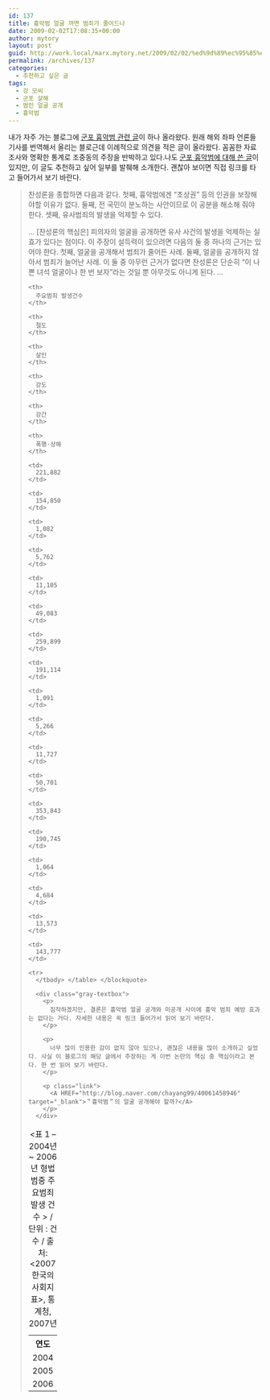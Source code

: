 ```yaml
---
id: 137
title: 흉악범 얼굴 까면 범죄가 줄어드나
date: 2009-02-02T17:08:35+00:00
author: mytory
layout: post
guid: http://work.local/marx.mytory.net/2009/02/02/%ed%9d%89%ec%95%85%eb%b2%94-%ec%96%bc%ea%b5%b4-%ea%b9%8c%eb%a9%b4-%eb%b2%94%ec%a3%84%ea%b0%80-%ec%a4%84%ec%96%b4%eb%93%9c%eb%82%98/
permalink: /archives/137
categories:
  - 추천하고 싶은 글
tags:
  - 강 모씨
  - 군포 살해
  - 범인 얼굴 공개
  - 흉악범
---
```

<div class="gray-textbox">
  <p>
    내가 자주 가는 블로그에 <A HREF="http://blog.naver.com/chayang99/40061458946"  target="_blank" title="＂흉악범＂의 얼굴 공개해야 할까?">군포 흉악범 관련 글</A>이 하나 올라왔다. 원래 해외 좌파 언론들 기사를 번역해서 올리는 블로근데 이례적으로 의견을 적은 글이 올라왔다. 꼼꼼한 자료조사와 명확한 통계로 조중동의 주장을 반박하고 있다.나도 <A href="http://spar2003.tistory.com/73" target="_blank" title="범인 얼굴 공개 ─ 흉악 범죄와 자본주의">군포 흉악범에 대해 쓴 글</A>이 있지만, 이 글도 추천하고 싶어 일부를 발췌해 소개한다. 괜찮아 보이면 직접 링크를 타고 들어가서 보기 바란다.
  </p>
</div>

> 찬성론을 종합하면 다음과 같다. 첫째, 흉악범에겐 “초상권” 등의 인권을 보장해야할 이유가 없다. 둘째, 전 국민이 분노하는 사안이므로 이 공분을 해소해 줘야 한다. 셋째, 유사범죄의 발생을 억제할 수 있다.
> 
> … [찬성론의 핵심은] 피의자의 얼굴을 공개하면 유사 사건의 발생을 억제하는 실효가 있다는 점이다. 이 주장이 설득력이 있으려면 다음의 둘 중 하나의 근거는 있어야 한다. 첫째, 얼굴을 공개해서 범죄가 줄어든 사례. 둘째, 얼굴을 공개하지 않아서 범죄가 늘어난 사례. 이 둘 중 아무런 근거가 없다면 찬성론은 단순히 “이 나쁜 녀석 얼굴이나 한 번 보자”라는 것일 뿐 아무것도 아니게 된다. …
> 
> <table>
>   <caption><표 1 &#8211; 2004년 ~ 2006년 형법범중 주요범죄 발생 건수 > / 단위 : 건수 / 출처: &lt;2007 한국의 사회지표&gt;, 통계청, 2007년</caption> 
>   
>   <tr>
>     <th>
>       연도
>     </th>
>     
>     <th>
>       주요범죄 발생건수
>     </th>
>     
>     <th>
>       절도
>     </th>
>     
>     <th>
>       살인
>     </th>
>     
>     <th>
>       강도
>     </th>
>     
>     <th>
>       강간
>     </th>
>     
>     <th>
>       폭행·상해
>     </th>
>   </tr>
>   
>   <tr>
>     <td>
>       2004
>     </td>
>     
>     <td>
>       221,882
>     </td>
>     
>     <td>
>       154,850
>     </td>
>     
>     <td>
>       1,082
>     </td>
>     
>     <td>
>       5,762
>     </td>
>     
>     <td>
>       11,105
>     </td>
>     
>     <td>
>       49,083
>     </td>
>   </tr>
>   
>   <tr>
>     <td>
>       2005
>     </td>
>     
>     <td>
>       259,899
>     </td>
>     
>     <td>
>       191,114
>     </td>
>     
>     <td>
>       1,091
>     </td>
>     
>     <td>
>       5,266
>     </td>
>     
>     <td>
>       11,727
>     </td>
>     
>     <td>
>       50,701
>     </td>
>   </tr>
>   
>   <tr>
>     <td>
>       2006
>     </td>
>     
>     <td>
>       353,843
>     </td>
>     
>     <td>
>       190,745
>     </td>
>     
>     <td>
>       1,064
>     </td>
>     
>     <td>
>       4,684
>     </td>
>     
>     <td>
>       13,573
>     </td>
>     
>     <td>
>       143,777
>     </td>
>     
>     <tr>
>       </tbody> </table> </blockquote> 
>       
>       <div class="gray-textbox">
>         <p>
>           짐작하겠지만, 결론은 흉악범 얼굴 공개와 미공개 사이에 흉악 범죄 예방 효과는 없다는 거다. 자세한 내용은 꼭 링크 들어가서 읽어 보기 바란다.
>         </p>
>         
>         <p>
>           너무 많이 인용한 감이 없지 않아 있으나, 괜찮은 내용을 많이 소개하고 싶었다. 사실 이 블로그의 해당 글에서 주장하는 게 이번 논란의 핵심 중 핵심이라고 본다. 한 번 읽어 보기 바란다.
>         </p>
>         
>         <p class="link">
>           <A HREF="http://blog.naver.com/chayang99/40061458946"  target="_blank">＂흉악범＂의 얼굴 공개해야 할까?</A>
>         </p>
>       </div>